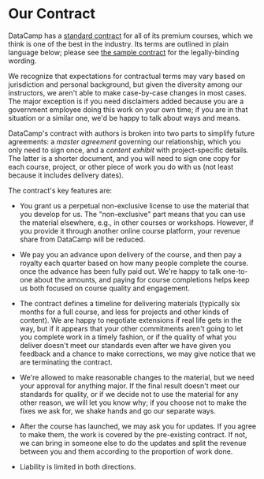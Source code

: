 # Our Contract

DataCamp has a [standard contract](./datacamp-example-contract.pdf) for all of its premium courses,
which we think is one of the best in the industry.
Its terms are outlined in plain language below;
please see [the sample contract](./datacamp-example-contract.pdf) for the legally-binding wording.

We recognize that expectations for contractual terms may vary based on jurisdiction and personal background,
but given the diversity among our instructors,
we aren't able to make case-by-case changes in most cases.
The major exception is if you need disclaimers added because you are a government employee
doing this work on your own time;
if you are in that situation or a similar one,
we'd be happy to talk about ways and means.

DataCamp's contract with authors is broken into two parts to simplify future agreements:
a *master agreement* governing our relationship,
which you only need to sign once,
and a *content exhibit* with project-specific details.
The latter is a shorter document,
and you will need to sign one copy for each course, project, or other piece of work you do with us
(not least because it includes delivery dates).

The contract's key features are:

- You grant us a perpetual non-exclusive license to use the material that you develop for us.
  The "non-exclusive" part means that you can use the material elsewhere,
  e.g., in other courses or workshops.
  However, if you provide it through another online course platform,
  your revenue share from DataCamp will be reduced.

- We pay you an advance upon delivery of the course,
  and then pay a royalty each quarter based on how many people complete the course.
  once the advance has been fully paid out.
  We're happy to talk one-to-one about the amounts,
  and paying for course completions helps keep us both focused on course quality and engagement.

- The contract defines a timeline for delivering materials
  (typically six months for a full course, and less for projects and other kinds of content).
  We are happy to negotiate extensions if real life gets in the way,
  but if it appears that your other commitments aren't going to let you complete work in a timely fashion,
  or if the quality of what you deliver doesn't meet our standards
  even after we have given you feedback and a chance to make corrections,
  we may give notice that we are terminating the contract.

- We're allowed to make reasonable changes to the material,
  but we need your approval for anything major.
  If the final result doesn't meet our standards for quality,
  or if we decide not to use the material for any other reason,
  we will let you know why;
  if you choose not to make the fixes we ask for,
  we shake hands and go our separate ways.

- After the course has launched,
  we may ask you for updates.
  If you agree to make them,
  the work is covered by the pre-existing contract.
  If not,
  we can bring in someone else to do the updates
  and split the revenue between you and them according to the proportion of work done.

- Liability is limited in both directions.
